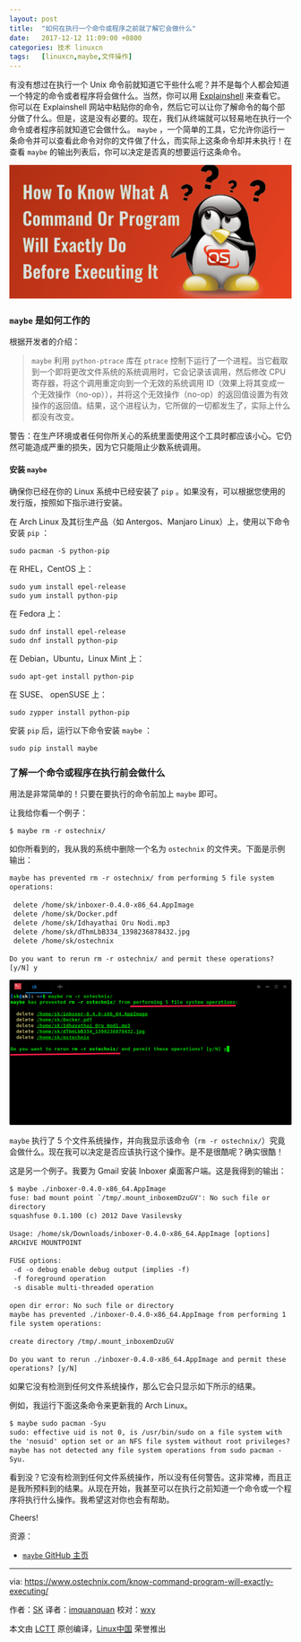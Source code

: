 ```yaml
---
layout: post
title:	"如何在执行一个命令或程序之前就了解它会做什么"
date:	2017-12-12 11:09:00 +0800 
categories:	技术 linuxcn 
tags:	[linuxcn,maybe,文件操作]
---
```



有没有想过在执行一个 Unix 命令前就知道它干些什么呢？并不是每个人都会知道一个特定的命令或者程序将会做什么。当然，你可以用 [Explainshell](https://www.ostechnix.com/explainshell-find-part-linux-command/) 来查看它。你可以在 Explainshell 网站中粘贴你的命令，然后它可以让你了解命令的每个部分做了什么。但是，这是没有必要的。现在，我们从终端就可以轻易地在执行一个命令或者程序前就知道它会做什么。 `maybe` ，一个简单的工具，它允许你运行一条命令并可以查看此命令对你的文件做了什么，而实际上这条命令却并未执行！在查看 `maybe` 的输出列表后，你可以决定是否真的想要运行这条命令。


![](/Asserts/Images/album/201712/11/181157veejemmd4qw8ed8m.png)


### `maybe` 是如何工作的


根据开发者的介绍：



> 
> `maybe` 利用 `python-ptrace` 库在 `ptrace` 控制下运行了一个进程。当它截取到一个即将更改文件系统的系统调用时，它会记录该调用，然后修改 CPU 寄存器，将这个调用重定向到一个无效的系统调用 ID（效果上将其变成一个无效操作（no-op）），并将这个无效操作（no-op）的返回值设置为有效操作的返回值。结果，这个进程认为，它所做的一切都发生了，实际上什么都没有改变。
> 
> 
> 


警告：在生产环境或者任何你所关心的系统里面使用这个工具时都应该小心。它仍然可能造成严重的损失，因为它只能阻止少数系统调用。


#### 安装 `maybe`


确保你已经在你的 Linux 系统中已经安装了 `pip` 。如果没有，可以根据您使用的发行版，按照如下指示进行安装。


在 Arch Linux 及其衍生产品（如 Antergos、Manjaro Linux）上，使用以下命令安装 `pip` ：



```
sudo pacman -S python-pip

```

在 RHEL，CentOS 上：



```
sudo yum install epel-release
sudo yum install python-pip

```

在 Fedora 上：



```
sudo dnf install epel-release
sudo dnf install python-pip

```

在 Debian，Ubuntu，Linux Mint 上：



```
sudo apt-get install python-pip

```

在 SUSE、 openSUSE 上：



```
sudo zypper install python-pip

```

安装 `pip` 后，运行以下命令安装 `maybe` ：



```
sudo pip install maybe

```

### 了解一个命令或程序在执行前会做什么


用法是非常简单的！只要在要执行的命令前加上 `maybe` 即可。


让我给你看一个例子：



```
$ maybe rm -r ostechnix/

```

如你所看到的，我从我的系统中删除一个名为 `ostechnix` 的文件夹。下面是示例输出：



```
maybe has prevented rm -r ostechnix/ from performing 5 file system operations:

 delete /home/sk/inboxer-0.4.0-x86_64.AppImage
 delete /home/sk/Docker.pdf
 delete /home/sk/Idhayathai Oru Nodi.mp3
 delete /home/sk/dThmLbB334_1398236878432.jpg
 delete /home/sk/ostechnix

Do you want to rerun rm -r ostechnix/ and permit these operations? [y/N] y

```

[![](/Asserts/Images/album/201712/11/181158pnnnpmzwfnfr8gn8.png)](http://www.ostechnix.com/wp-content/uploads/2017/12/maybe-1.png)


`maybe` 执行了 5 个文件系统操作，并向我显示该命令（`rm -r ostechnix/`）究竟会做什么。现在我可以决定是否应该执行这个操作。是不是很酷呢？确实很酷！


这是另一个例子。我要为 Gmail 安装 Inboxer 桌面客户端。这是我得到的输出：



```
$ maybe ./inboxer-0.4.0-x86_64.AppImage 
fuse: bad mount point `/tmp/.mount_inboxemDzuGV': No such file or directory
squashfuse 0.1.100 (c) 2012 Dave Vasilevsky

Usage: /home/sk/Downloads/inboxer-0.4.0-x86_64.AppImage [options] ARCHIVE MOUNTPOINT

FUSE options:
 -d -o debug enable debug output (implies -f)
 -f foreground operation
 -s disable multi-threaded operation

open dir error: No such file or directory
maybe has prevented ./inboxer-0.4.0-x86_64.AppImage from performing 1 file system operations:

create directory /tmp/.mount_inboxemDzuGV

Do you want to rerun ./inboxer-0.4.0-x86_64.AppImage and permit these operations? [y/N]

```

如果它没有检测到任何文件系统操作，那么它会只显示如下所示的结果。


例如，我运行下面这条命令来更新我的 Arch Linux。



```
$ maybe sudo pacman -Syu
sudo: effective uid is not 0, is /usr/bin/sudo on a file system with the 'nosuid' option set or an NFS file system without root privileges?
maybe has not detected any file system operations from sudo pacman -Syu.

```

看到没？它没有检测到任何文件系统操作，所以没有任何警告。这非常棒，而且正是我所预料到的结果。从现在开始，我甚至可以在执行之前知道一个命令或一个程序将执行什么操作。我希望这对你也会有帮助。


Cheers!


资源：


* [`maybe` GitHub 主页](https://github.com/p-e-w/maybe)




---


via: <https://www.ostechnix.com/know-command-program-will-exactly-executing/>


作者：[SK](https://www.ostechnix.com/author/sk/) 译者：[imquanquan](https://github.com/imquanquan) 校对：[wxy](https://github.com/wxy)


本文由 [LCTT](https://github.com/LCTT/TranslateProject) 原创编译，[Linux中国](https://linux.cn/) 荣誉推出
